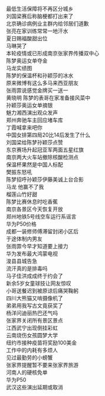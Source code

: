 最低生活保障将不再区分城乡  
刘国梁赛后称脑梗都打出来了  
北京确诊病例业主群内给邻居们道歉  
张亮在家训练常常一地汗水  
夏日赐福酸甜出位  
马琳哭了  
本轮疫情或已形成南京张家界传播双中心  
陈梦奥运女单夺金  
马龙实绩图  
陈梦的保温杯和孙颖莎的冰水  
原来微博有这么多马来西亚朋友  
张雨霏说感觉金牌买一送一  
黄晓明 陈梦的表哥在家准备接风菜中  
孙颖莎奥运女单摘银  
魅力湘西演出观众发声  
郑州奔驰车主回应堵车库  
丁霞喊拿来吧你  
中国女排第四局20比14后发生了什么  
刘国梁给陈梦孙颖莎点赞  
东京赛场升起冠亚军两面五星红旗  
南京两大火车站撤除核酸检测点  
保温杯果然是中国人标配  
樊振东怒吼  
陈梦招呼孙颖莎伊藤美诚上台合影  
马龙 他赢不了我  
榴莲山竹好甜  
陈梦比赛休息时吃香蕉  
南京各景区今天恢复开放  
郑州地铁5号线空车运行系谣言  
华为P50价格  
成都一装修师傅滞留封闭小区后  
于途体制内男友  
张雨霏今早才知道要上接力  
华为发布最大鸿蒙电视  
浚县县城告急  
流汗真的是排毒吗  
马子佳洪成成终于约会了  
新余5岁女童球技让网友惊叹  
小哥送餐迟到被原谅后痛哭鞠躬  
四川大熊猫又啃摄像机了  
弟弟用我写古文竟获奖了  
杨洋问迪丽热巴还气吗  
张家界关闭所有景区景点  
江西武宁出现倒挂彩虹  
云南烧伤女孩圆梦大学  
纽约市接种疫苗将奖励100美金  
工作中的内耗有多烦人  
见过最勤劳的小螃蟹  
张家界提醒暂不要来张家界旅游  
河南人的硬核免单  
华为P50  
武汉这些演出延期或取消  
